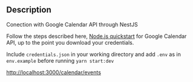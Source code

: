 ## Description

Conection with Google Calendar API through NestJS

Follow the steps described here,
[Node.js quickstart](https://developers.google.com/calendar/api/quickstart/nodejs) for Google Calendar API, up to the point you download your credentials.

Include `credentials.json` in your working directory and add `.env` as in `env.example` before running `yarn start:dev`

[http://localhost:3000/calendar/events](http://localhost:3000/calendar/events)
